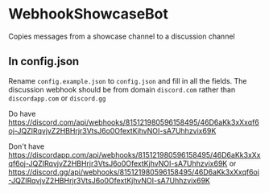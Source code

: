 # WebhookShowcaseBot
Copies messages from a showcase channel to a discussion channel

## In config.json
Rename `config.example.json` to `config.json` and fill in all the fields.
The discussion webhook should be from domain `discord.com` rather than `discordapp.com` or `discord.gg`

Do have https://discord.com/api/webhooks/815121980596158495/46D6aKk3xXxqf6oj-JQZIRqvjvZ2HBHrjr3VtsJ6o0OfextKjhvNOI-sA7Uhhzvix69K

Don't have https://discordapp.com/api/webhooks/815121980596158495/46D6aKk3xXxqf6oj-JQZIRqvjvZ2HBHrjr3VtsJ6o0OfextKjhvNOI-sA7Uhhzvix69K or https://discord.gg/api/webhooks/815121980596158495/46D6aKk3xXxqf6oj-JQZIRqvjvZ2HBHrjr3VtsJ6o0OfextKjhvNOI-sA7Uhhzvix69K
